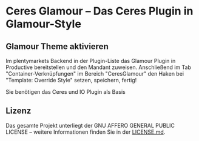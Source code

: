 # Ceres Glamour – Das Ceres Plugin in Glamour-Style

<div class="container-toc"></div>

## Glamour Theme aktivieren

Im plentymarkets Backend in der Plugin-Liste das Glamour Plugin in Productive bereitstellen und den Mandant zuweisen.
Anschließend im Tab "Container-Verknüpfungen" im Bereich "CeresGlamour" den Haken bei "Template: Override Style" setzen, speichern, fertig!

<div class="alert alert-info" role="alert">
    Sie benötigen das Ceres und IO Plugin als Basis
</div>

## Lizenz

Das gesamte Projekt unterliegt der GNU AFFERO GENERAL PUBLIC LICENSE – weitere Informationen finden Sie in der [LICENSE.md](https://github.com/plentymarkets/plugin-ceres/blob/stable/LICENSE.md).
